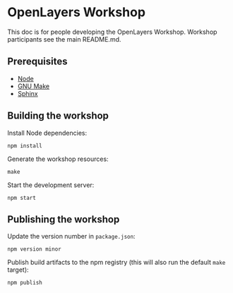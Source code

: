 # OpenLayers Workshop

This doc is for people developing the OpenLayers Workshop.  Workshop participants see the main README.md.

## Prerequisites

 * [Node](https://nodejs.org/)
 * [GNU Make](https://www.gnu.org/software/make/)
 * [Sphinx](http://sphinx-doc.org/)

## Building the workshop

Install Node dependencies:

    npm install

Generate the workshop resources:

    make

Start the development server:

    npm start

## Publishing the workshop

Update the version number in `package.json`:

    npm version minor

Publish build artifacts to the npm registry (this will also run the default `make` target):

    npm publish
